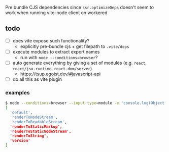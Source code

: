 Pre bundle CJS dependencies since `ssr.optimizeDeps` doesn't seem to work when running vite-node client on workered

## todo

- [ ] does vite expose such functionality?
  - explicitly pre-bundle cjs + get filepath to `.vite/deps`
- [ ] execute modules to extract export names
  - run with `node --conditions=browser`?
- [ ] auto generate everything by giving a set of modules (e.g. `react`, `react/jsx-runtime`, `react-dom/server`)
  - https://tsup.egoist.dev/#javascript-api
- [ ] do all this as vite plugin

### examples

```sh
$ node --conditions=browser --input-type=module -e 'console.log(Object.keys(await import("react-dom/server")))'
[
  'default',
  'renderToNodeStream',
  'renderToReadableStream',
  'renderToStaticMarkup',
  'renderToStaticNodeStream',
  'renderToString',
  'version'
]
```

